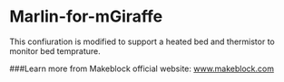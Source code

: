 # Marlin-for-mGiraffe

This confiuration is modified to support a heated bed and thermistor to monitor bed temprature.

###Learn more from Makeblock official website: www.makeblock.com
